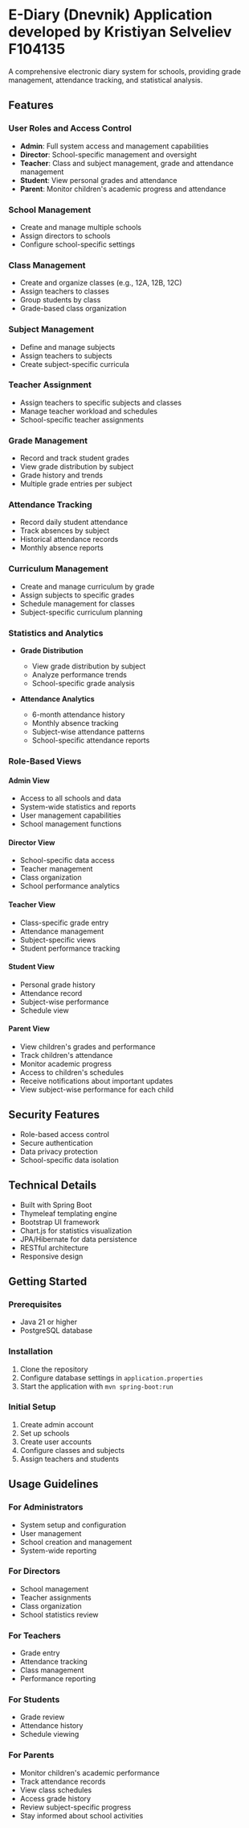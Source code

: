 # E-Diary (Dnevnik) Application developed by Kristiyan Selveliev F104135

A comprehensive electronic diary system for schools, providing grade management, attendance tracking, and statistical analysis.

## Features

### User Roles and Access Control
- **Admin**: Full system access and management capabilities
- **Director**: School-specific management and oversight
- **Teacher**: Class and subject management, grade and attendance management
- **Student**: View personal grades and attendance
- **Parent**: Monitor children's academic progress and attendance

### School Management
- Create and manage multiple schools
- Assign directors to schools
- Configure school-specific settings

### Class Management
- Create and organize classes (e.g., 12A, 12B, 12C)
- Assign teachers to classes
- Group students by class
- Grade-based class organization

### Subject Management
- Define and manage subjects
- Assign teachers to subjects
- Create subject-specific curricula

### Teacher Assignment
- Assign teachers to specific subjects and classes
- Manage teacher workload and schedules
- School-specific teacher assignments

### Grade Management
- Record and track student grades
- View grade distribution by subject
- Grade history and trends
- Multiple grade entries per subject

### Attendance Tracking
- Record daily student attendance
- Track absences by subject
- Historical attendance records
- Monthly absence reports

### Curriculum Management
- Create and manage curriculum by grade
- Assign subjects to specific grades
- Schedule management for classes
- Subject-specific curriculum planning

### Statistics and Analytics
- **Grade Distribution**
  - View grade distribution by subject
  - Analyze performance trends
  - School-specific grade analysis

- **Attendance Analytics**
  - 6-month attendance history
  - Monthly absence tracking
  - Subject-wise attendance patterns
  - School-specific attendance reports

### Role-Based Views
#### Admin View
- Access to all schools and data
- System-wide statistics and reports
- User management capabilities
- School management functions

#### Director View
- School-specific data access
- Teacher management
- Class organization
- School performance analytics

#### Teacher View
- Class-specific grade entry
- Attendance management
- Subject-specific views
- Student performance tracking

#### Student View
- Personal grade history
- Attendance record
- Subject-wise performance
- Schedule view

#### Parent View
- View children's grades and performance
- Track children's attendance
- Monitor academic progress
- Access to children's schedules
- Receive notifications about important updates
- View subject-wise performance for each child

## Security Features
- Role-based access control
- Secure authentication
- Data privacy protection
- School-specific data isolation

## Technical Details
- Built with Spring Boot
- Thymeleaf templating engine
- Bootstrap UI framework
- Chart.js for statistics visualization
- JPA/Hibernate for data persistence
- RESTful architecture
- Responsive design

## Getting Started

### Prerequisites
- Java 21 or higher
- PostgreSQL database

### Installation
1. Clone the repository
2. Configure database settings in `application.properties`
3. Start the application with `mvn spring-boot:run`

### Initial Setup
1. Create admin account
2. Set up schools
3. Create user accounts
4. Configure classes and subjects
5. Assign teachers and students

## Usage Guidelines

### For Administrators
- System setup and configuration
- User management
- School creation and management
- System-wide reporting

### For Directors
- School management
- Teacher assignments
- Class organization
- School statistics review

### For Teachers
- Grade entry
- Attendance tracking
- Class management
- Performance reporting

### For Students
- Grade review
- Attendance history
- Schedule viewing

### For Parents
- Monitor children's academic performance
- Track attendance records
- View class schedules
- Access grade history
- Review subject-specific progress
- Stay informed about school activities
